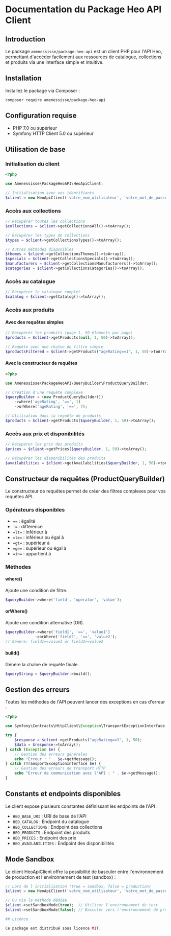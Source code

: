 # Documentation du Package Heo API Client

## Introduction

Le package `amenessisse/package-heo-api` est un client PHP pour l'API Heo, permettant d'accéder facilement aux ressources de catalogue, collections et produits via une interface simple et intuitive.

## Installation

Installez le package via Composer :

```shell script
composer require amenessisse/package-heo-api
```


## Configuration requise

- PHP 7.0 ou supérieur
- Symfony HTTP Client 5.0 ou supérieur

## Utilisation de base

### Initialisation du client

```php
<?php

use Amenessisse\PackageHeoAPI\HeoApiClient;

// Initialisation avec vos identifiants
$client = new HeoApiClient('votre_nom_utilisateur', 'votre_mot_de_passe');
```


### Accès aux collections

```php
// Récupérer toutes les collections
$collections = $client->getCollectionsAll()->toArray();

// Récupérer les types de collections
$types = $client->getCollectionsTypes()->toArray();

// Autres méthodes disponibles
$themes = $client->getCollectionsThemes()->toArray();
$specials = $client->getCollectionsSpecials()->toArray();
$manufacturers = $client->getCollectionsManufacturers()->toArray();
$categories = $client->getCollectionsCategories()->toArray();
```


### Accès au catalogue

```php
// Récupérer le catalogue complet
$catalog = $client->getCatalog()->toArray();
```


### Accès aux produits

#### Avec des requêtes simples

```php
// Récupérer les produits (page 1, 50 éléments par page)
$products = $client->getProducts(null, 1, 50)->toArray();

// Requête avec une chaîne de filtre simple
$productsFiltered = $client->getProducts("ageRating==1", 1, 50)->toArray();
```


#### Avec le constructeur de requêtes

```php
<?php

use Amenessisse\PackageHeoAPI\QueryBuilder\ProductQueryBuilder;

// Création d'une requête complexe
$queryBuilder = (new ProductQueryBuilder())
    ->where('ageRating', '==', 1)
    ->orWhere('ageRating', '==', 7);

// Utilisation dans la requête de produits
$products = $client->getProducts($queryBuilder, 1, 50)->toArray();
```


### Accès aux prix et disponibilités

```php
// Récupérer les prix des produits
$prices = $client->getPrices($queryBuilder, 1, 50)->toArray();

// Récupérer les disponibilités des produits
$availabilities = $client->getAvailabilities($queryBuilder, 1, 50)->toArray();
```


## Constructeur de requêtes (ProductQueryBuilder)

Le constructeur de requêtes permet de créer des filtres complexes pour vos requêtes API.

### Opérateurs disponibles

- `==` : égalité
- `!=` : différence
- `=lt=` : inférieur à
- `=le=` : inférieur ou égal à
- `=gt=` : supérieur à
- `=ge=` : supérieur ou égal à
- `=in=` : appartient à

### Méthodes

#### where()

Ajoute une condition de filtre.

```php
$queryBuilder->where('field', 'operator', 'value');
```


#### orWhere()

Ajoute une condition alternative (OR).

```php
$queryBuilder->where('field1', '==', 'value1')
             ->orWhere('field2', '==', 'value2');
// Génère: field1==value1 or field2==value2
```


#### build()

Génère la chaîne de requête finale.

```php
$queryString = $queryBuilder->build();
```


## Gestion des erreurs

Toutes les méthodes de l'API peuvent lancer des exceptions en cas d'erreur :

```php
<?php

use Symfony\Contracts\HttpClient\Exception\TransportExceptionInterface;

try {
    $response = $client->getProducts("ageRating==1", 1, 50);
    $data = $response->toArray();
} catch (Exception $e) {
    // Gestion des erreurs générales
    echo "Erreur : " . $e->getMessage();
} catch (TransportExceptionInterface $e) {
    // Gestion des erreurs de transport HTTP
    echo "Erreur de communication avec l'API : " . $e->getMessage();
}
```


## Constants et endpoints disponibles

Le client expose plusieurs constantes définissant les endpoints de l'API :

- `HEO_BASE_URI` : URI de base de l'API
- `HEO_CATALOG` : Endpoint du catalogue
- `HEO_COLLECTIONS` : Endpoint des collections
- `HEO_PRODUCTS` : Endpoint des produits
- `HEO_PRICES` : Endpoint des prix
- `HEO_AVAILABILITIES` : Endpoint des disponibilités

## Mode Sandbox

Le client HeoApiClient offre la possibilité de basculer entre l'environnement de production et l'environnement de test (sandbox) :

```php
// Lors de l'initialisation (true = sandbox, false = production)
$client = new HeoApiClient('votre_nom_utilisateur', 'votre_mot_de_passe', true);

// Ou via la méthode dédiée
$client->setSandboxMode(true);  // Utiliser l'environnement de test
$client->setSandboxMode(false); // Basculer vers l'environnement de production

## Licence

Ce package est distribué sous licence MIT.
